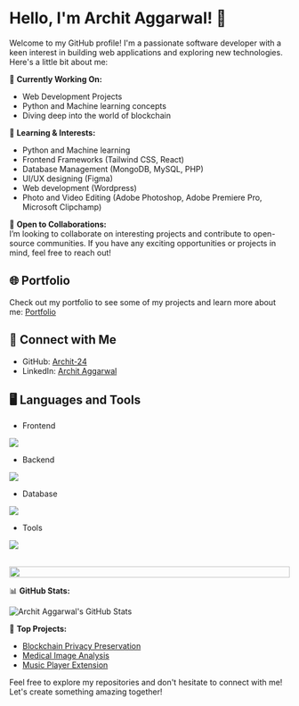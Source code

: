 # Hello, I'm Archit Aggarwal! 👋

Welcome to my GitHub profile! I'm a passionate software developer with a keen interest in building web applications and exploring new technologies. Here's a little bit about me:

🔭 **Currently Working On:**  
- Web Development Projects
- Python and Machine learning concepts
- Diving deep into the world of blockchain

🌱 **Learning & Interests:**  
- Python and Machine learning
- Frontend Frameworks (Tailwind CSS, React)
- Database Management (MongoDB, MySQL, PHP)
- UI/UX designing (Figma)
- Web development (Wordpress)
- Photo and Video Editing (Adobe Photoshop, Adobe Premiere Pro, Microsoft Clipchamp)

👯 **Open to Collaborations:**  
I’m looking to collaborate on interesting projects and contribute to open-source communities. If you have any exciting opportunities or projects in mind, feel free to reach out!

## 🌐 Portfolio

Check out my portfolio to see some of my projects and learn more about me: [Portfolio](https://dev-archit-portfolio.pantheonsite.io/)

## 🤝 Connect with Me

- GitHub: [Archit-24](https://github.com/Archit-24)
- LinkedIn: [Archit Aggarwal](https://www.linkedin.com/in/architagg07/)

## 🖥️ Languages and Tools

- Frontend
<p align="left">
  <a href="https://skillicons.dev">
    <img src="https://skillicons.dev/icons?i=html,css,js,react,tailwind" />
  </a>
</p>

- Backend
<p align="left">
  <a href="https://skillicons.dev">
    <img src="https://skillicons.dev/icons?i=php,nodejs,py" />
  </a>
</p>

- Database
<p align="left">
  <a href="https://skillicons.dev">
    <img src="https://skillicons.dev/icons?i=mongodb,mysql," />
  </a>
</p>

- Tools
<p align="left">
  <a href="https://skillicons.dev">
    <img src="https://skillicons.dev/icons?i=git,github,figma,vscode,wordpress" />
  </a>
</p>
<br/>
<img src="https://i.imgur.com/dBaSKWF.gif" height="20" width="100%">

📊 **GitHub Stats:**  

![Archit Aggarwal's GitHub Stats](https://github-readme-stats.vercel.app/api?username=Archit-24&show_icons=true&theme=radical)

🔗 **Top Projects:**  
- [Blockchain Privacy Preservation](https://github.com/Archit-24/Blockchain-Privacy-Preservation.git)
- [Medical Image Analysis](https://github.com/Archit-24/Medical-Image-Analysis.git)
- [Music Player Extension](https://github.com/Archit-24/Music-Player-Extension.git)

Feel free to explore my repositories and don't hesitate to connect with me! Let's create something amazing together!
